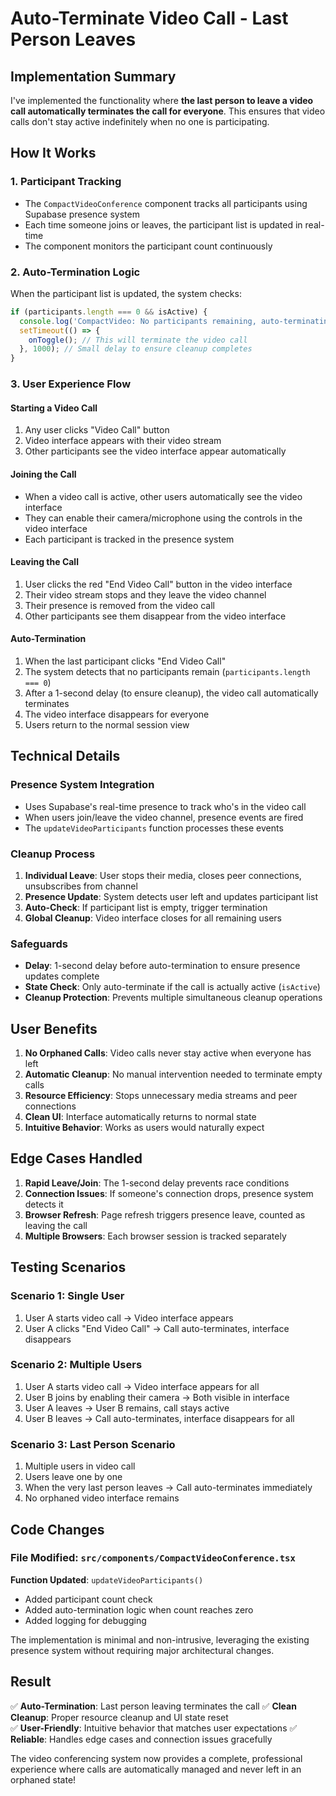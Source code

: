 # Auto-Terminate Video Call - Last Person Leaves

## Implementation Summary

I've implemented the functionality where **the last person to leave a video call automatically terminates the call for everyone**. This ensures that video calls don't stay active indefinitely when no one is participating.

## How It Works

### 1. **Participant Tracking**
- The `CompactVideoConference` component tracks all participants using Supabase presence system
- Each time someone joins or leaves, the participant list is updated in real-time
- The component monitors the participant count continuously

### 2. **Auto-Termination Logic**
When the participant list is updated, the system checks:
```javascript
if (participants.length === 0 && isActive) {
  console.log('CompactVideo: No participants remaining, auto-terminating video call');
  setTimeout(() => {
    onToggle(); // This will terminate the video call
  }, 1000); // Small delay to ensure cleanup completes
}
```

### 3. **User Experience Flow**

#### **Starting a Video Call**
1. Any user clicks "Video Call" button
2. Video interface appears with their video stream
3. Other participants see the video interface appear automatically

#### **Joining the Call**
- When a video call is active, other users automatically see the video interface
- They can enable their camera/microphone using the controls in the video interface
- Each participant is tracked in the presence system

#### **Leaving the Call**
1. User clicks the red "End Video Call" button in the video interface
2. Their video stream stops and they leave the video channel
3. Their presence is removed from the video call
4. Other participants see them disappear from the video interface

#### **Auto-Termination**
1. When the last participant clicks "End Video Call"
2. The system detects that no participants remain (`participants.length === 0`)
3. After a 1-second delay (to ensure cleanup), the video call automatically terminates
4. The video interface disappears for everyone
5. Users return to the normal session view

## Technical Details

### **Presence System Integration**
- Uses Supabase's real-time presence to track who's in the video call
- When users join/leave the video channel, presence events are fired
- The `updateVideoParticipants` function processes these events

### **Cleanup Process**
1. **Individual Leave**: User stops their media, closes peer connections, unsubscribes from channel
2. **Presence Update**: System detects user left and updates participant list
3. **Auto-Check**: If participant list is empty, trigger termination
4. **Global Cleanup**: Video interface closes for all remaining users

### **Safeguards**
- **Delay**: 1-second delay before auto-termination to ensure presence updates complete
- **State Check**: Only auto-terminate if the call is actually active (`isActive`)
- **Cleanup Protection**: Prevents multiple simultaneous cleanup operations

## User Benefits

1. **No Orphaned Calls**: Video calls never stay active when everyone has left
2. **Automatic Cleanup**: No manual intervention needed to terminate empty calls
3. **Resource Efficiency**: Stops unnecessary media streams and peer connections
4. **Clean UI**: Interface automatically returns to normal state
5. **Intuitive Behavior**: Works as users would naturally expect

## Edge Cases Handled

1. **Rapid Leave/Join**: The 1-second delay prevents race conditions
2. **Connection Issues**: If someone's connection drops, presence system detects it
3. **Browser Refresh**: Page refresh triggers presence leave, counted as leaving the call
4. **Multiple Browsers**: Each browser session is tracked separately

## Testing Scenarios

### **Scenario 1: Single User**
1. User A starts video call → Video interface appears
2. User A clicks "End Video Call" → Call auto-terminates, interface disappears

### **Scenario 2: Multiple Users**
1. User A starts video call → Video interface appears for all
2. User B joins by enabling their camera → Both visible in interface
3. User A leaves → User B remains, call stays active
4. User B leaves → Call auto-terminates, interface disappears for all

### **Scenario 3: Last Person Scenario**
1. Multiple users in video call
2. Users leave one by one
3. When the very last person leaves → Call auto-terminates immediately
4. No orphaned video interface remains

## Code Changes

### **File Modified**: `src/components/CompactVideoConference.tsx`

**Function Updated**: `updateVideoParticipants()`
- Added participant count check
- Added auto-termination logic when count reaches zero
- Added logging for debugging

The implementation is minimal and non-intrusive, leveraging the existing presence system without requiring major architectural changes.

## Result

✅ **Auto-Termination**: Last person leaving terminates the call
✅ **Clean Cleanup**: Proper resource cleanup and UI state reset  
✅ **User-Friendly**: Intuitive behavior that matches user expectations
✅ **Reliable**: Handles edge cases and connection issues gracefully

The video conferencing system now provides a complete, professional experience where calls are automatically managed and never left in an orphaned state!
